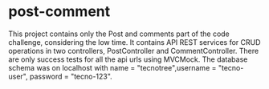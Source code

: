 # post-comment

This project contains only the Post and comments part of the code challenge, considering the low time.
It contains API REST services for CRUD operations in two controllers, PostController and CommentController.
There are only success tests for all the api urls using MVCMock.
The database schema was on localhost with name = "tecnotree",username = "tecno-user", password = "tecno-123".
